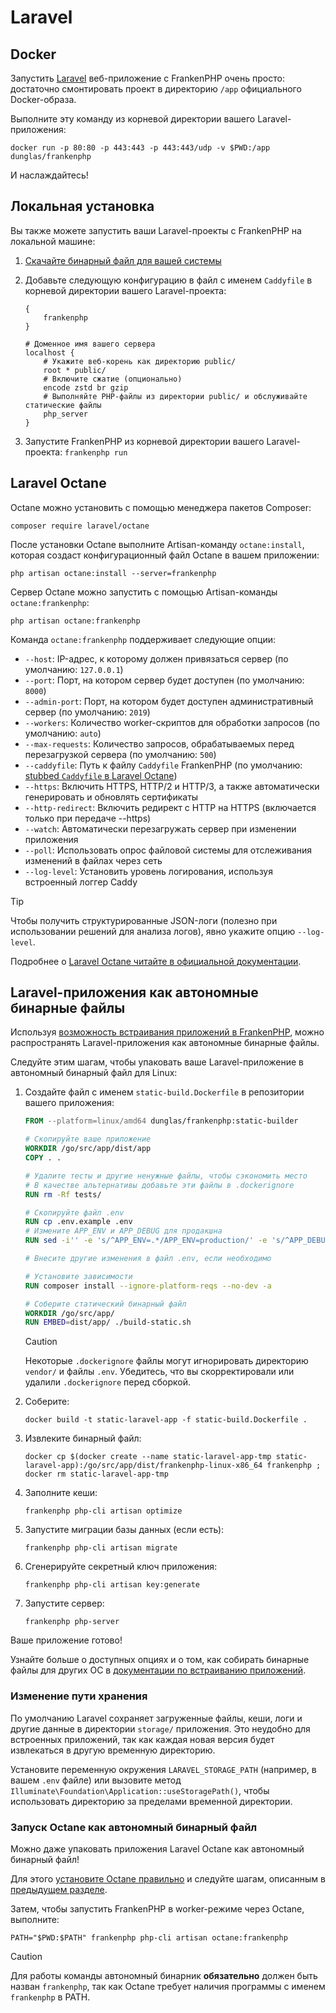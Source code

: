 # Laravel

## Docker

Запустить [Laravel](https://laravel.com) веб-приложение с FrankenPHP очень просто: достаточно смонтировать проект в директорию `/app` официального Docker-образа.

Выполните эту команду из корневой директории вашего Laravel-приложения:

```console
docker run -p 80:80 -p 443:443 -p 443:443/udp -v $PWD:/app dunglas/frankenphp
```

И наслаждайтесь!

## Локальная установка

Вы также можете запустить ваши Laravel-проекты с FrankenPHP на локальной машине:

1. [Скачайте бинарный файл для вашей системы](README.md#автономный-бинарный-файл)
2. Добавьте следующую конфигурацию в файл с именем `Caddyfile` в корневой директории вашего Laravel-проекта:

    ```caddyfile
    {
    	frankenphp
    }

    # Доменное имя вашего сервера
    localhost {
    	# Укажите веб-корень как директорию public/
    	root * public/
    	# Включите сжатие (опционально)
    	encode zstd br gzip
    	# Выполняйте PHP-файлы из директории public/ и обслуживайте статические файлы
    	php_server
    }
    ```

3. Запустите FrankenPHP из корневой директории вашего Laravel-проекта: `frankenphp run`

## Laravel Octane

Octane можно установить с помощью менеджера пакетов Composer:

```console
composer require laravel/octane
```

После установки Octane выполните Artisan-команду `octane:install`, которая создаст конфигурационный файл Octane в вашем приложении:

```console
php artisan octane:install --server=frankenphp
```

Сервер Octane можно запустить с помощью Artisan-команды `octane:frankenphp`:

```console
php artisan octane:frankenphp
```

Команда `octane:frankenphp` поддерживает следующие опции:

* `--host`: IP-адрес, к которому должен привязаться сервер (по умолчанию: `127.0.0.1`)
* `--port`: Порт, на котором сервер будет доступен (по умолчанию: `8000`)
* `--admin-port`: Порт, на котором будет доступен административный сервер (по умолчанию: `2019`)
* `--workers`: Количество worker-скриптов для обработки запросов (по умолчанию: `auto`)
* `--max-requests`: Количество запросов, обрабатываемых перед перезагрузкой сервера (по умолчанию: `500`)
* `--caddyfile`: Путь к файлу `Caddyfile` FrankenPHP (по умолчанию: [stubbed `Caddyfile` в Laravel Octane](https://github.com/laravel/octane/blob/2.x/src/Commands/stubs/Caddyfile))
* `--https`: Включить HTTPS, HTTP/2 и HTTP/3, а также автоматически генерировать и обновлять сертификаты
* `--http-redirect`: Включить редирект с HTTP на HTTPS (включается только при передаче --https)
* `--watch`: Автоматически перезагружать сервер при изменении приложения
* `--poll`: Использовать опрос файловой системы для отслеживания изменений в файлах через сеть
* `--log-level`: Установить уровень логирования, используя встроенный логгер Caddy

> [!TIP]
> Чтобы получить структурированные JSON-логи (полезно при использовании решений для анализа логов), явно укажите опцию `--log-level`.

Подробнее о [Laravel Octane читайте в официальной документации](https://laravel.com/docs/octane).

## Laravel-приложения как автономные бинарные файлы

Используя [возможность встраивания приложений в FrankenPHP](embed.md), можно распространять Laravel-приложения как автономные бинарные файлы.

Следуйте этим шагам, чтобы упаковать ваше Laravel-приложение в автономный бинарный файл для Linux:

1. Создайте файл с именем `static-build.Dockerfile` в репозитории вашего приложения:

    ```dockerfile
    FROM --platform=linux/amd64 dunglas/frankenphp:static-builder

    # Скопируйте ваше приложение
    WORKDIR /go/src/app/dist/app
    COPY . .

    # Удалите тесты и другие ненужные файлы, чтобы сэкономить место
    # В качестве альтернативы добавьте эти файлы в .dockerignore
    RUN rm -Rf tests/

    # Скопируйте файл .env
    RUN cp .env.example .env
    # Измените APP_ENV и APP_DEBUG для продакшна
    RUN sed -i'' -e 's/^APP_ENV=.*/APP_ENV=production/' -e 's/^APP_DEBUG=.*/APP_DEBUG=false/' .env

    # Внесите другие изменения в файл .env, если необходимо

    # Установите зависимости
    RUN composer install --ignore-platform-reqs --no-dev -a

    # Соберите статический бинарный файл
    WORKDIR /go/src/app/
    RUN EMBED=dist/app/ ./build-static.sh
    ```

    > [!CAUTION]
    >
    > Некоторые `.dockerignore` файлы могут игнорировать директорию `vendor/` и файлы `.env`. Убедитесь, что вы скорректировали или удалили `.dockerignore` перед сборкой.

2. Соберите:

    ```console
    docker build -t static-laravel-app -f static-build.Dockerfile .
    ```

3. Извлеките бинарный файл:

    ```console
    docker cp $(docker create --name static-laravel-app-tmp static-laravel-app):/go/src/app/dist/frankenphp-linux-x86_64 frankenphp ; docker rm static-laravel-app-tmp
    ```

4. Заполните кеши:

    ```console
    frankenphp php-cli artisan optimize
    ```

5. Запустите миграции базы данных (если есть):

    ```console
    frankenphp php-cli artisan migrate
    ```

6. Сгенерируйте секретный ключ приложения:

    ```console
    frankenphp php-cli artisan key:generate
    ```

7. Запустите сервер:

    ```console
    frankenphp php-server
    ```

Ваше приложение готово!

Узнайте больше о доступных опциях и о том, как собирать бинарные файлы для других ОС в [документации по встраиванию приложений](embed.md).

### Изменение пути хранения

По умолчанию Laravel сохраняет загруженные файлы, кеши, логи и другие данные в директории `storage/` приложения. Это неудобно для встроенных приложений, так как каждая новая версия будет извлекаться в другую временную директорию.

Установите переменную окружения `LARAVEL_STORAGE_PATH` (например, в вашем `.env` файле) или вызовите метод `Illuminate\Foundation\Application::useStoragePath()`, чтобы использовать директорию за пределами временной директории.

### Запуск Octane как автономный бинарный файл

Можно даже упаковать приложения Laravel Octane как автономный бинарный файл!

Для этого [установите Octane правильно](#laravel-octane) и следуйте шагам, описанным в [предыдущем разделе](#laravel-приложения-как-автономные-бинарные-файлы).

Затем, чтобы запустить FrankenPHP в worker-режиме через Octane, выполните:

```console
PATH="$PWD:$PATH" frankenphp php-cli artisan octane:frankenphp
```

> [!CAUTION]
> Для работы команды автономный бинарник **обязательно** должен быть назван `frankenphp`, так как Octane требует наличия программы с именем `frankenphp` в PATH.
